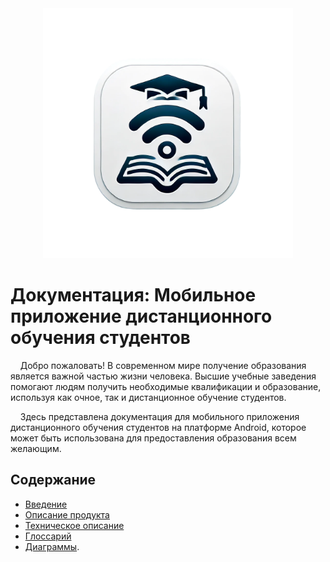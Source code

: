 
<div style="text-align: center;">
   <img src="assets/Icon.png" alt="Иконка" width="400" />
</div>

# Документация: Мобильное приложение дистанционного обучения студентов 

&nbsp;&nbsp;&nbsp;&nbsp;Добро пожаловать! В современном мире получение образования является важной частью жизни человека. Высшие учебные заведения помогают людям получить необходимые квалификации и образование, используя как очное, так и дистанционное обучение студентов. 
   
&nbsp;&nbsp;&nbsp;&nbsp;Здесь представлена документация для мобильного приложения дистанционного обучения студентов на платформе Android, которое может быть использована для предоставления образования всем желающим.

## Содержание
- [Введение](introduction/overview.md)
- [Описание продукта](product_description/functions.md)
- [Техническое описание](product_description/tecInfo.md)
- [Глоссарий](introduction/glossary.md)
- [Диаграммы](product_description/diagrams.md).


